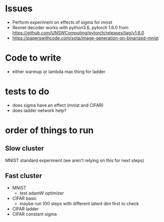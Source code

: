 # Issues
 - Perform experiment on effects of sigma for mnist
 - Resnet decoder works with python3.6, pytorch 1.6.0 from https://github.com/UNSWComputing/pytorch/releases/tag/v1.6.0
 - https://paperswithcode.com/sota/image-generation-on-binarized-mnist
 
# Code to write
- either warmup or lambda max thing for ladder
 
# tests to do
 - does sigma have an effect (mnist and CIFAR)
 - does ladder network help?
 
# order of things to run
## Slow cluster
MNIST standard experiment (we aren't relying on this for next steps)

## Fast cluster
- MNIST
    - test adamW optimizer
- CIFAR basic 
    - maybe run 100 steps with different latent dim first to check
- CIFAR ladder
- CIFAR constant sigma
